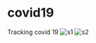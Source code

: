 # covid19
Tracking covid 19
![s1](https://user-images.githubusercontent.com/81465934/217461011-7d8bea42-54d4-4148-a619-13e19d6adb38.JPG)
![s2](https://user-images.githubusercontent.com/81465934/217461023-7afa7a83-f6a0-4fd5-8bc8-b3e56180cfdc.JPG)

